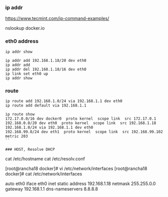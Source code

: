 ### ip addr 

<https://www.tecmint.com/ip-command-examples/>

nslookup docker.io

### eth0 address

```
ip addr show

ip addr add 192.168.1.18/20 dev eth0
ip addr add 
ip addr del 192.168.1.18/16 dev eth0
ip link set eth0 up
ip addr show
```

### route

```
ip route add 192.168.1.0/24 via 192.168.1.1 dev eth0
ip route add default via 192.168.1.1

ip route show
172.17.0.0/16 dev docker0  proto kernel  scope link  src 172.17.0.1
192.168.0.0/20 dev eth0  proto kernel  scope link  src 192.168.1.18
192.168.1.0/24 via 192.168.1.1 dev eth0
192.168.99.0/24 dev eth1  proto kernel  scope link  src 192.168.99.102  metric 203
``

### HOST, Resolve DHCP

```
cat /etc/hostname
cat /etc/resolv.conf

[root@rancha18 docker]# vi /etc/network/interfaces
[root@rancha18 docker]# cat /etc/network/interfaces

auto eth0
iface eth0 inet static
address 192.168.1.18
netmask 255.255.0.0
gateway 192.168.1.1
dns-nameservers 8.8.8.8
```